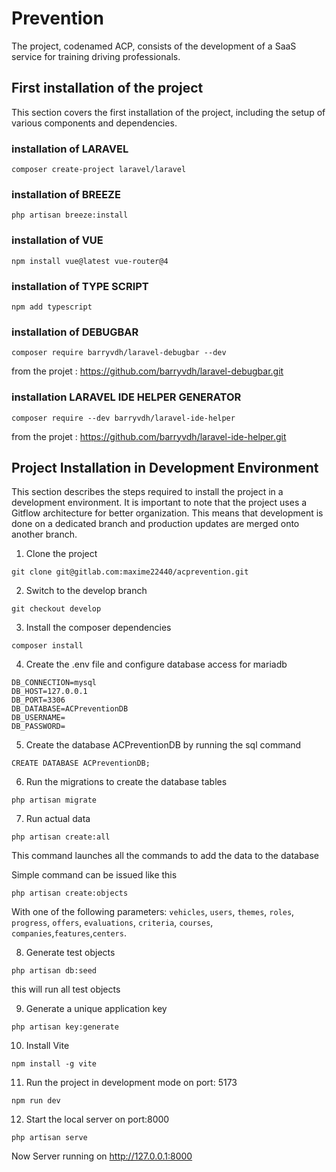 # Prevention

The project, codenamed ACP, consists of the development of a SaaS service for training driving professionals.

## First installation of the project

This section covers the first installation of the project, including the setup of various components and dependencies.

### installation of LARAVEL

`composer create-project laravel/laravel`  

### installation of BREEZE

`php artisan breeze:install`

### installation of VUE

`npm install vue@latest vue-router@4`

### installation of TYPE SCRIPT

`npm add typescript`

### installation of DEBUGBAR

`composer require barryvdh/laravel-debugbar --dev`

from the projet : https://github.com/barryvdh/laravel-debugbar.git

### installation LARAVEL IDE HELPER GENERATOR  

`composer require --dev barryvdh/laravel-ide-helper`

from the projet : https://github.com/barryvdh/laravel-ide-helper.git



## Project Installation in Development Environment

This section describes the steps required to install the project in a development environment. It is important to note that the project uses a Gitflow architecture for better organization. This means that development is done on a dedicated branch and production updates are merged onto another branch.  

1. Clone the project 

`git clone git@gitlab.com:maxime22440/acprevention.git`

2. Switch to the develop branch

`git checkout develop`

3. Install the composer dependencies

`composer install`

4. Create the .env file and configure database access for mariadb

`DB_CONNECTION=mysql`  
`DB_HOST=127.0.0.1`  
`DB_PORT=3306`  
`DB_DATABASE=ACPreventionDB`  
`DB_USERNAME=`  
`DB_PASSWORD=`

5. Create the database ACPreventionDB by running the sql command

`CREATE DATABASE ACPreventionDB;`

6. Run the migrations to create the database tables

`php artisan migrate`

7. Run actual data

`php artisan create:all`  

This command launches all the commands to add the data to the database

Simple command can be issued like this

`php artisan create:objects`

With one of the following parameters:  `vehicles`, `users`, `themes`, `roles`, `progress`, `offers`, `evaluations`, `criteria`, `courses`, `companies`,`features`,`centers`.


8. Generate test objects

`php artisan db:seed` 

this will run all test objects 

9. Generate a unique application key

`php artisan key:generate`

10. Install Vite

`npm install -g vite`

11. Run the project in development mode on port: 5173

`npm run dev`

12.  Start the local server on port:8000

`php artisan serve`

Now Server running on http://127.0.0.1:8000



